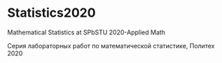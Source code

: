 # Statistics2020
Mathematical Statistics at SPbSTU 2020-Applied Math

Серия лабораторных работ по математической статистике, Политех 2020
